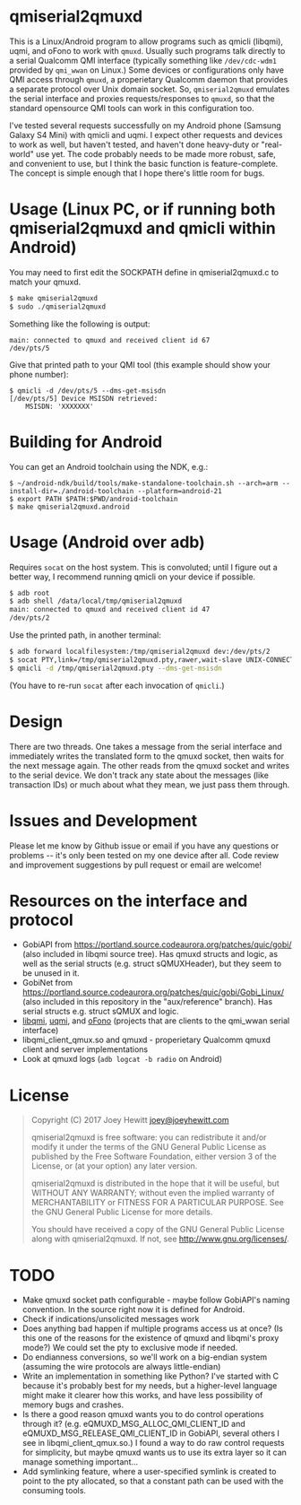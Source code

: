 # qmiserial2qmuxd

This is a Linux/Android program to allow programs such as qmicli (libqmi), uqmi, and oFono to work with `qmuxd`. Usually such programs talk directly to a serial Qualcomm QMI interface (typically something like `/dev/cdc-wdm1` provided by `qmi_wwan` on Linux.) Some devices or configurations only have QMI access through `qmuxd`, a properietary Qualcomm daemon that provides a separate protocol over Unix domain socket. So, `qmiserial2qmuxd` emulates the serial interface and proxies requests/responses to `qmuxd`, so that the standard opensource QMI tools can work in this configuration too.

I've tested several requests successfully on my Android phone (Samsung Galaxy S4 Mini) with qmicli and uqmi. I expect other requests and devices to work as well, but haven't tested, and haven't done heavy-duty or "real-world" use yet. The code probably needs to be made more robust, safe, and convenient to use, but I think the basic function is feature-complete. The concept is simple enough that I hope there's little room for bugs.

# Usage (Linux PC, or if running both qmiserial2qmuxd and qmicli within Android)

You may need to first edit the SOCKPATH define in qmiserial2qmuxd.c to match your qmuxd.

```sh
$ make qmiserial2qmuxd
$ sudo ./qmiserial2qmuxd
```

Something like the following is output:
```
main: connected to qmuxd and received client id 67
/dev/pts/5
```

Give that printed path to your QMI tool (this example should show your phone number):
```
$ qmicli -d /dev/pts/5 --dms-get-msisdn
[/dev/pts/5] Device MSISDN retrieved:
	MSISDN: 'XXXXXXX'
```

# Building for Android

You can get an Android toolchain using the NDK, e.g.:

```
$ ~/android-ndk/build/tools/make-standalone-toolchain.sh --arch=arm --install-dir=./android-toolchain --platform=android-21
$ export PATH $PATH:$PWD/android-toolchain
$ make qmiserial2qmuxd.android
```

# Usage (Android over adb)

Requires `socat` on the host system. This is convoluted; until I figure out a better way, I recommend running qmicli on your device if possible.

```sh
$ adb root
$ adb shell /data/local/tmp/qmiserial2qmuxd
main: connected to qmuxd and received client id 47
/dev/pts/2
```

Use the printed path, in another terminal:

```sh
$ adb forward localfilesystem:/tmp/qmiserial2qmuxd dev:/dev/pts/2
$ socat PTY,link=/tmp/qmiserial2qmuxd.pty,rawer,wait-slave UNIX-CONNECT:/tmp/qmiserial2qmuxd &
$ qmicli -d /tmp/qmiserial2qmuxd.pty --dms-get-msisdn
```

(You have to re-run `socat` after each invocation of `qmicli`.)

# Design

There are two threads. One takes a message from the serial interface and immediately writes the translated form to the qmuxd socket, then waits for the next message again. The other reads from the qmuxd socket and writes to the serial device. We don't track any state about the messages (like transaction IDs) or much about what they mean, we just pass them through.

# Issues and Development

Please let me know by Github issue or email if you have any questions or problems -- it's only been tested on my one device after all. Code review and improvement suggestions by pull request or email are welcome!

# Resources on the interface and protocol

* GobiAPI from https://portland.source.codeaurora.org/patches/quic/gobi/ (also included in libqmi source tree). Has qmuxd structs and logic, as well as the serial structs (e.g. struct sQMUXHeader), but they seem to be unused in it.
* GobiNet from https://portland.source.codeaurora.org/patches/quic/gobi/Gobi_Linux/ (also included in this repository in the "aux/reference" branch). Has serial structs e.g. struct sQMUX and logic.
* [libqmi](https://www.freedesktop.org/wiki/Software/libqmi/), [uqmi](https://git.openwrt.org/?p=project/uqmi.git;a=summary), and [oFono](https://01.org/ofono) (projects that are clients to the qmi_wwan serial interface)
* libqmi_client_qmux.so and qmuxd - properietary Qualcomm qmuxd client and server implementations
* Look at qmuxd logs (`adb logcat -b radio` on Android)

# License

> Copyright (C) 2017 Joey Hewitt <joey@joeyhewitt.com>
>
> qmiserial2qmuxd is free software: you can redistribute it and/or modify
> it under the terms of the GNU General Public License as published by
> the Free Software Foundation, either version 3 of the License, or
> (at your option) any later version.
>
> qmiserial2qmuxd is distributed in the hope that it will be useful,
> but WITHOUT ANY WARRANTY; without even the implied warranty of
> MERCHANTABILITY or FITNESS FOR A PARTICULAR PURPOSE.  See the
> GNU General Public License for more details.
>
> You should have received a copy of the GNU General Public License
> along with qmiserial2qmuxd.  If not, see <http://www.gnu.org/licenses/>.

# TODO

* Make qmuxd socket path configurable - maybe follow GobiAPI's naming convention. In the source right now it is defined for Android.
* Check if indications/unsolicited messages work
* Does anything bad happen if multiple programs access us at once? (Is this one of the reasons for the existence of qmuxd and libqmi's proxy mode?) We could set the pty to exclusive mode if needed.
* Do endianness conversions, so we'll work on a big-endian system (assuming the wire protocols are always little-endian)
* Write an implementation in something like Python? I've started with C because it's probably best for my needs, but a higher-level language might make it clearer how this works, and have less possibility of memory bugs and crashes.
* Is there a good reason qmuxd wants you to do control operations through it? (e.g. eQMUXD_MSG_ALLOC_QMI_CLIENT_ID and eQMUXD_MSG_RELEASE_QMI_CLIENT_ID in GobiAPI, several others I see in libqmi_client_qmux.so.) I found a way to do raw control requests for simplicity, but maybe qmuxd wants us to use its extra layer so it can manage something important...
* Add symlinking feature, where a user-specified symlink is created to point to the pty allocated, so that a constant path can be used with the consuming tools.
